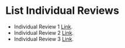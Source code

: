# List Individual Reviews

- Individual Review 1 [Link](/ir_1.md).
- Individual Review 2 [Link](/ir_2.md).
- Individual Review 3 [Link](/ir_3.md).
